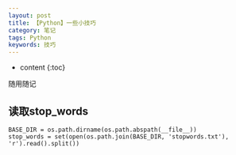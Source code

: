 ```yaml
---
layout: post
title: 【Python】一些小技巧
category: 笔记
tags: Python
keywords: 技巧
---
```

* content
{:toc}


随用随记
## 读取stop_words

```
BASE_DIR = os.path.dirname(os.path.abspath(__file__))
stop_words = set(open(os.path.join(BASE_DIR, 'stopwords.txt'), 'r').read().split())
```
